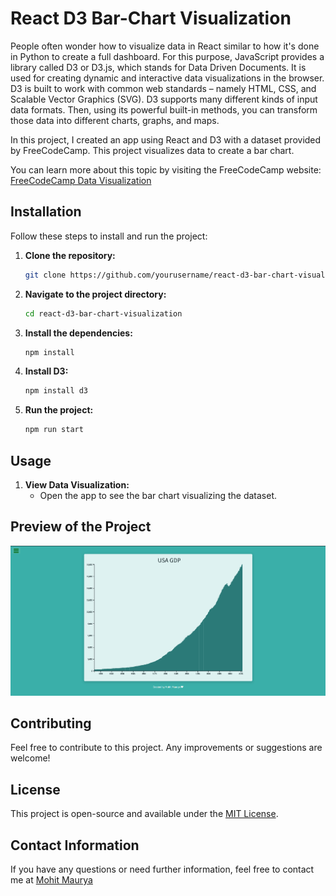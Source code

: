 # React D3 Bar-Chart Visualization

People often wonder how to visualize data in React similar to how it's done in Python to create a full dashboard. For this purpose, JavaScript provides a library called D3 or D3.js, which stands for Data Driven Documents. It is used for creating dynamic and interactive data visualizations in the browser. D3 is built to work with common web standards – namely HTML, CSS, and Scalable Vector Graphics (SVG). D3 supports many different kinds of input data formats. Then, using its powerful built-in methods, you can transform those data into different charts, graphs, and maps.

In this project, I created an app using React and D3 with a dataset provided by FreeCodeCamp. This project visualizes data to create a bar chart.

You can learn more about this topic by visiting the FreeCodeCamp website: [FreeCodeCamp Data Visualization](https://www.freecodecamp.org/learn/data-visualization/)

## Installation

Follow these steps to install and run the project:

1. **Clone the repository:**
   ```sh
   git clone https://github.com/yourusername/react-d3-bar-chart-visualization.git
   ```
2. **Navigate to the project directory:**
   ```sh
   cd react-d3-bar-chart-visualization
   ```
3. **Install the dependencies:**
   ```sh
   npm install
   ```
4. **Install D3:**
   ```sh
   npm install d3
   ```
5. **Run the project:**
   ```sh
   npm run start
   ```

## Usage

1. **View Data Visualization:**
   - Open the app to see the bar chart visualizing the dataset.

## Preview of the Project

![Preview-1](/src/images/Preview_1.png)

## Contributing

Feel free to contribute to this project. Any improvements or suggestions are welcome!

## License

This project is open-source and available under the [MIT License](LICENSE).

## Contact Information

If you have any questions or need further information, feel free to contact me at [Mohit Maurya](mauryamohit138@gmail.com)
